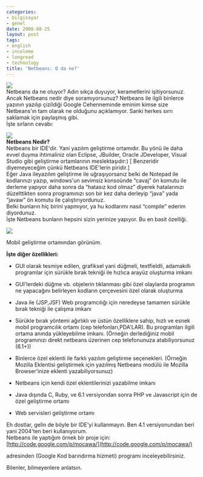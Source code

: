 ```yaml
---
categories:
- bilgisayar
- genel
date: 2008-08-25
layout: post
tags:
- english
- inceleme
- longread
- technology
title: 'Netbeans: O da ne?'
---
```


![](/images/nb-logo2.gif)  
Netbeans da ne oluyor? Adın sıkça duyuyor, kerametlerini işitiyorsunuz. Ancak Netbeans nedir diye soramıyorsunuz? Netbeans ile ilgili binlerce yazının yazılıp çizildiği Google Cehenneminde eminim kimse size Netbeans'ın tam olarak ne olduğunu açıklamıyor. Sanki herkes sırrı saklamak için paylaşmış gibi.  
İşte sırların cevabı:  
  
![](/images/javaSE_GUI_find_250px.png)  
**Netbeans Nedir?**  
Netbeans bir IDE'dir. Yani yazılım geliştirme ortamıdır. Bu yönü ile daha evvel duyma ihtimaliniz olan Eclipse, JBuilder, Oracle JDeveloper, Visual Studio gibi geliştirme ortamlarının meslektaşıdır:) \[ Benzeridir diyemeyeceğim çünkü Netbeans IDE'lerin piridir.\]  
Eğer Java ileyazılım geliştirme ile uğraşıyorsanız belki de Notepad ile kodlarınızı yazıp, windows'un sevimsiz konsoünde “cavaj” ön komutu ile derleme yapıyor daha sonra da “hatasız kod olmaz” diyerek hatalarınızı düzelttikten sonra programınızı son bir kez daha derleyip “java” yada “javaw” ön komutu ile çalıştırıyordunuz.  
Belki bunların hiç birini yapmıyor, ya hu kodlarımı nasıl “compile” ederim diyordunuz.  
İşte Netbeans bunların hepsini sizin yerinize yapıyor. Bu en basit özelliği.  
  
![](/images/java-me-game-builder.png)  
  
Mobil geliştirme ortamından görünüm.  
  
**İşte diğer özellikleri:**  

  
- GUI olarak tesmiye edilen, grafiksel yani düğmeli, textfieldli, adamakıllı programlar için sürükle bırak tekniği ile hızlıca arayüz oluşturma imkanı
  
- GUI'lerdeki düğme vb. objelerin tıklanması gibi özel olaylarda programın ne yapacağını belirleyen kodların çerçevesini özel olarak oluşturma
  
- Java ile (JSP,JSF) Web programcılığı için neredeyse tamamen sürükle bırak tekniği ile çalışma imkanı
  
- Sürükle bırak yöntemi ağırlıklı ve üstün özelliklere sahip, hızlı ve esnek mobil programcılık ortamı (cep telefonları,PDA'LAR). Bu programları ilgili ortama anında yükleyebilme imkanı. (Örneğin derlediğiniz mobil programınızı direkt netbeans üzerinen cep telefonunuza atabiliyorsunuz (6.1+))
  
- Binlerce özel eklenti ile farklı yazılım geliştirme seçenekleri. (Örneğin Mozilla Eklentisi geliştirmek için yazılmış Netbeans modülü ile Mozilla Browser'inize eklenti yazabiliyorsunuz)
  
- Netbeans için kendi özel eklentilerinizi yazabilme imkanı
  
- Java dışında C, Ruby, ve 6.1 versiyondan sonra PHP ve Javascript için de özel geliştirme ortamı
  
- Web servisleri geliştirme ortamı
  

  
Eh dostlar, gelin de böyle bir IDE'yi kullanmayın. Ben 4.1 versiyonundan beri yani 2004'ten beri kullanıyorum.  
Netbeans ile yaptığım örnek bir proje için:  
[http://code.google.com/p/mocawa/](http://code.google.com/p/mocawa/)  
  
adresinden (Google Kod barındırma hizmeti) programı inceleyebilirsiniz.  
  
Bilenler, bilmeyenlere anlatsın.
